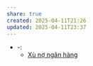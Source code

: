 ```yaml
---
share: true
created: 2025-04-11T21:26
updated: 2025-04-11T23:37
---
```

- \-: 
    - [Xù nợ ngân hàng](../../%F0%9F%93%90D%E1%BB%B1%20%C3%A1n/Gi%C3%BAp%20nhau%20tho%C3%A1t%20n%E1%BB%A3/T%C3%A0i%20li%E1%BB%87u/X%C3%B9%20n%E1%BB%A3%20ng%C3%A2n%20h%C3%A0ng.md)

